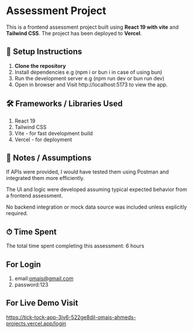 # Assessment Project

This is a frontend assessment project built using **React 19 with vite** and **Tailwind CSS**. The project has been deployed to **Vercel**.

## 🚀 Setup Instructions

1. **Clone the repository**  
2. Install dependencies e.g (npm i or bun i in case of using bun)
3. Run the development server e.g (npm run dev or bun run dev)
4. Open in browser and Visit http://localhost:5173 to view the app.

## 🛠 Frameworks / Libraries Used

1. React 19
2. Tailwind CSS
3. Vite - for fast development build
4. Vercel - for deployment

## 📝 Notes / Assumptions

If APIs were provided, I would have tested them using Postman and integrated them more efficiently.

The UI and logic were developed assuming typical expected behavior from a frontend assessment.

No backend integration or mock data source was included unless explicitly required.

## ⏱ Time Spent
The total time spent completing this assessment: 6 hours

## For Login
1. email:omais@gmail.com
2. password:123

## For Live Demo Visit
https://tick-tock-app-3iv6-522ge8dil-omais-ahmeds-projects.vercel.app/login
